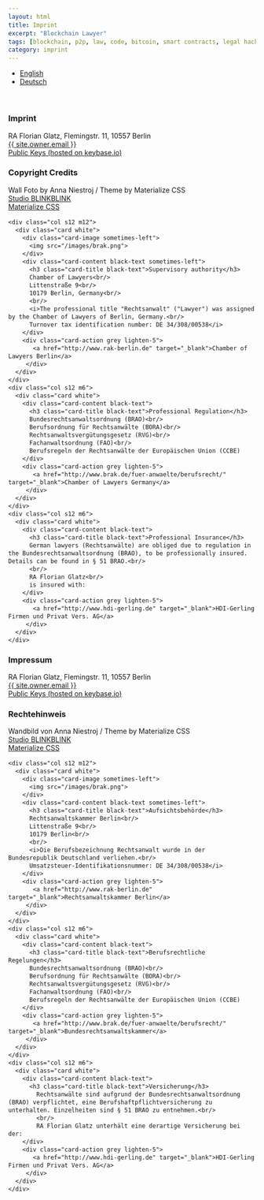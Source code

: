 ```yaml
---
layout: html
title: Imprint
excerpt: "Blockchain Lawyer"
tags: [blockchain, p2p, law, code, bitcoin, smart contracts, legal hacking, legal automation]
category: imprint
---
```



<div class="row container" style="margin-bottom: 4em;">
  <div class="col s12">
    <ul class="tabs tab-demo">
      <li class="tab col s3"><a href="#en">English</a></li>
      <li class="tab col s3"><a href="#de">Deutsch</a></li>
    </ul>
  </div>    
</div>


<div class="row container">

  <div id="en">
    <div class="col s12 m6">
      <div class="card white">
        <div class="card-content black-text">
          <h3 class="card-title black-text">Imprint</h3>
          RA Florian Glatz, Flemingstr. 11, 10557 Berlin
        </div>
        <div class="card-action grey lighten-5">
           <a href="mailto:{{ site.owner.email }}" target="_blank">{{ site.owner.email }}</a>
         </div>
        <div class="card-action grey lighten-5">
           <a href="https://keybase.io/ftg" target="_blank">Public Keys (hosted on keybase.io)</a>
         </div>                 
      </div>
    </div>
    <div class="col s12 m6">
      <div class="card white">
        <div class="card-content black-text">
          <h3 class="card-title black-text">Copyright Credits</h3>
          Wall Foto by Anna Niestroj / Theme by Materialize CSS
        </div>
        <div class="card-action grey lighten-5">
           <a href="http://www.blinkblink.de" target="_blank">Studio BLINKBLINK</a>
         </div>
        <div class="card-action grey lighten-5">
           <a href="http://materializecss.com" target="_blank">Materialize CSS</a>
         </div>                         
      </div>
    </div>    

    <div class="col s12 m12">
      <div class="card white">
        <div class="card-image sometimes-left">
          <img src="/images/brak.png">
        </div>      
        <div class="card-content black-text sometimes-left">
          <h3 class="card-title black-text">Supervisory authority</h3>
          Chamber of Lawyers<br/>
          Littenstraße 9<br/>
          10179 Berlin, Germany<br/>
          <br/>
          <i>The professional title "Rechtsanwalt" ("Lawyer") was assigned by the Chamber of Lawyers of Berlin, Germany.<br/>
          Turnover tax identification number: DE 34/308/00538</i>
        </div>
        <div class="card-action grey lighten-5">
           <a href="http://www.rak-berlin.de" target="_blank">Chamber of Lawyers Berlin</a>
         </div>                        
      </div>
    </div>
    <div class="col s12 m6">  
      <div class="card white">
        <div class="card-content black-text">
          <h3 class="card-title black-text">Professional Regulation</h3>
          Bundesrechtsanwaltsordnung (BRAO)<br/>
          Berufsordnung für Rechtsanwälte (BORA)<br/>
          Rechtsanwaltsvergütungsgesetz (RVG)<br/>
          Fachanwaltsordnung (FAO)<br/>
          Berufsregeln der Rechtsanwälte der Europäischen Union (CCBE)
        </div>
        <div class="card-action grey lighten-5">
           <a href="http://www.brak.de/fuer-anwaelte/berufsrecht/" target="_blank">Chamber of Lawyers Germany</a>
         </div>
      </div>
    </div>
    <div class="col s12 m6">  
      <div class="card white">
        <div class="card-content black-text">
          <h3 class="card-title black-text">Professional Insurance</h3>
          German lawyers (Rechtsanwälte) are obliged due to regulation in the Bundesrechtsanwaltsordnung (BRAO), to be professionally insured. Details can be found in § 51 BRAO.<br/>
          <br/>
          RA Florian Glatz<br/>
          is insured with:
        </div>
        <div class="card-action grey lighten-5">
           <a href="http://www.hdi-gerling.de" target="_blank">HDI-Gerling Firmen und Privat Vers. AG</a>
         </div>
      </div>  
    </div>
  </div>

  <div id="de">
    <div class="col s12 m6">
      <div class="card white">
        <div class="card-content black-text">
          <h3 class="card-title black-text">Impressum</h3>
          RA Florian Glatz, Flemingstr. 11, 10557 Berlin
        </div>
        <div class="card-action grey lighten-5">
           <a href="mailto:{{ site.owner.email }}" target="_blank">{{ site.owner.email }}</a>
         </div>
        <div class="card-action grey lighten-5">
           <a href="https://keybase.io/ftg" target="_blank">Public Keys (hosted on keybase.io)</a>
         </div>                 
      </div>
    </div>
    <div class="col s12 m6">
      <div class="card white">
        <div class="card-content black-text">
          <h3 class="card-title black-text">Rechtehinweis</h3>
          Wandbild von Anna Niestroj / Theme by Materialize CSS
        </div>
        <div class="card-action grey lighten-5">
           <a href="http://www.blinkblink.de" target="_blank">Studio BLINKBLINK</a>
         </div>
        <div class="card-action grey lighten-5">
           <a href="http://materializecss.com" target="_blank">Materialize CSS</a>
         </div>                         
      </div>
    </div>

    <div class="col s12 m12">
      <div class="card white">
        <div class="card-image sometimes-left">
          <img src="/images/brak.png">
        </div>      
        <div class="card-content black-text sometimes-left">
          <h3 class="card-title black-text">Aufsichtsbehörde</h3>
          Rechtsanwaltskammer Berlin<br/>
          Littenstraße 9<br/>
          10179 Berlin<br/>
          <br/>
          <i>Die Berufsbezeichnung Rechtsanwalt wurde in der Bundesrepublik Deutschland verliehen.<br/>
          Umsatzsteuer-Identifikationsnummer: DE 34/308/00538</i>
        </div>
        <div class="card-action grey lighten-5">
           <a href="http://www.rak-berlin.de" target="_blank">Rechtsanwaltskammer Berlin</a>
         </div>        
      </div>
    </div>
    <div class="col s12 m6">  
      <div class="card white">
        <div class="card-content black-text">
          <h3 class="card-title black-text">Berufsrechtliche Regelungen</h3>
          Bundesrechtsanwaltsordnung (BRAO)<br/>
          Berufsordnung für Rechtsanwälte (BORA)<br/>
          Rechtsanwaltsvergütungsgesetz (RVG)<br/>
          Fachanwaltsordnung (FAO)<br/>
          Berufsregeln der Rechtsanwälte der Europäischen Union (CCBE)
        </div>
        <div class="card-action grey lighten-5">
           <a href="http://www.brak.de/fuer-anwaelte/berufsrecht/" target="_blank">Bundesrechtsanwaltskammer</a>
         </div>
      </div>
    </div>
    <div class="col s12 m6">  
      <div class="card white">
        <div class="card-content black-text">
          <h3 class="card-title black-text">Versicherung</h3>
            Rechtsanwälte sind aufgrund der Bundesrechtsanwaltsordnung (BRAO) verpflichtet, eine Berufshaftpflichtversicherung zu unterhalten. Einzelheiten sind § 51 BRAO zu entnehmen.<br/>
            <br/>
            RA Florian Glatz unterhält eine derartige Versicherung bei der:
        </div>
        <div class="card-action grey lighten-5">
           <a href="http://www.hdi-gerling.de" target="_blank">HDI-Gerling Firmen und Privat Vers. AG</a>
         </div>
      </div>  
    </div>
  </div>

</div>